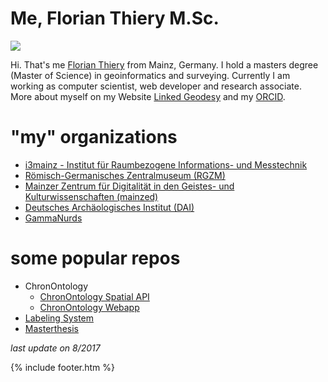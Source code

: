 # Me, Florian Thiery M.Sc.

[![](https://avatars3.githubusercontent.com/u/8138051?v=4&s=250)](https://github.com/florianthiery)

Hi. That's me [Florian Thiery](https://github.com/florianthiery) from Mainz, Germany. I hold a masters degree (Master of Science) in geoinformatics and surveying. Currently I am working as computer scientist, web developer and research associate. More about myself on my Website [Linked Geodesy](http://linkedgeodesy.org) and my [ORCID](http://orcid.org/0000-0002-3246-3531).

# "my" organizations

* [i3mainz - Institut für Raumbezogene Informations- und Messtechnik](https://github.com/i3mainz)
* [Römisch-Germanisches Zentralmuseum (RGZM)](https://github.com/RGZM)
* [Mainzer Zentrum für Digitalität in den Geistes- und Kulturwissenschaften (mainzed)](https://github.com/mainzed)
* [Deutsches Archäologisches Institut (DAI)](https://github.com/dainst)
* [GammaNurds](https://github.com/GammaNurds)

# some popular repos

* ChronOntology
  * [ChronOntology Spatial API](https://github.com/i3mainz/chronontology-spatialapi)
  * [ChronOntology Webapp](https://github.com/dainst/chronontology-frontend)
* [Labeling System](https://github.com/search?q=topic%3Alabelingsystem+org%3Amainzed+fork%3Atrue)
* [Masterthesis](https://github.com/florianthiery/Masterthesis-GeInArFa)

*last update on 8/2017*

{% include footer.htm %}
